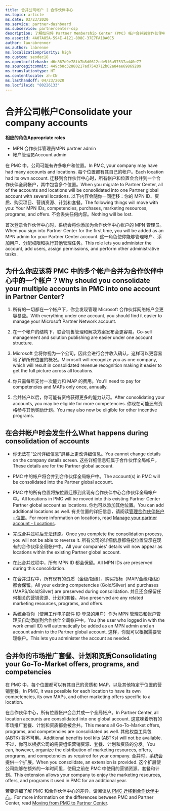 ```yaml
---
title: 合并公司帐户 | 合作伙伴中心
ms.topic: article
ms.date: 03/23/2020
ms.service: partner-dashboard
ms.subservice: partnercenter-csp
description: 了解如何将 Partner Membership Center (PMC) 帐户合并到合作伙伴中心的一个帐户中。 此流程适用于从 PMC 迁移到合作伙伴中心。
ms.assetid: 4A07A85A-594E-4121-808C-37E7FA18A0C5
author: laurabrenner
ms.author: labrenne
ms.localizationpriority: high
ms.custom: seodec18
ms.openlocfilehash: d6e867d9e78fb7b8d0612cde5f6a57537ad40e77
ms.sourcegitcommit: 449cb8c32880217ad7543712b02a84ae69869289
ms.translationtype: HT
ms.contentlocale: zh-CN
ms.lasthandoff: 04/23/2020
ms.locfileid: "80226133"
---
```

# <a name="consolidate-your-company-accounts"></a><span data-ttu-id="dad56-104">合并公司帐户</span><span class="sxs-lookup"><span data-stu-id="dad56-104">Consolidate your company accounts</span></span>

<span data-ttu-id="dad56-105">**相应的角色**</span><span class="sxs-lookup"><span data-stu-id="dad56-105">**Appropriate roles**</span></span>

- <span data-ttu-id="dad56-106">MPN 合作伙伴管理员</span><span class="sxs-lookup"><span data-stu-id="dad56-106">MPN partner admin</span></span>
- <span data-ttu-id="dad56-107">帐户管理员</span><span class="sxs-lookup"><span data-stu-id="dad56-107">Account admin</span></span>

<span data-ttu-id="dad56-108">在 PMC 中，公司可能有许多帐户和位置。</span><span class="sxs-lookup"><span data-stu-id="dad56-108">In PMC, your company may have had many accounts and locations.</span></span> <span data-ttu-id="dad56-109">每个位置都有其自己的帐户。</span><span class="sxs-lookup"><span data-stu-id="dad56-109">Each location had its own account.</span></span> <span data-ttu-id="dad56-110">迁移到合作伙伴中心时，所有帐户和位置会合并到一个合作伙伴全局帐户，其中包含多个位置。</span><span class="sxs-lookup"><span data-stu-id="dad56-110">When you migrate to Partner Center, all of the accounts and locations will be consolidated into one Partner global account with several locations.</span></span> <span data-ttu-id="dad56-111">以下内容会随你一同迁移：你的 MPN ID、资质、购买项目、营销资源、计划和套餐。</span><span class="sxs-lookup"><span data-stu-id="dad56-111">The following things will move with you: Your MPN IDs, competencies, purchases, marketing resources, programs, and offers.</span></span> <span data-ttu-id="dad56-112">不会丢失任何内容。</span><span class="sxs-lookup"><span data-stu-id="dad56-112">Nothing will be lost.</span></span>

<span data-ttu-id="dad56-113">首次登录合作伙伴中心时，系统会将你添加为合作伙伴中心帐户的 MPN 管理员。</span><span class="sxs-lookup"><span data-stu-id="dad56-113">When you sign into Partner Center for the first time, you will be added as an MPN admin for your Partner Center account.</span></span> <span data-ttu-id="dad56-114">这一角色使你能够管理帐户、添加用户、分配权限和执行其他管理任务。</span><span class="sxs-lookup"><span data-stu-id="dad56-114">This role lets you administer the account, add users, assign permissions, and perform other administrative tasks.</span></span>

## <a name="why-should-you-consolidate-your-multiple-accounts-in-pmc-into-one-account-in-partner-center"></a><span data-ttu-id="dad56-115">为什么你应该将 PMC 中的多个帐户合并为合作伙伴中心中的一个帐户？</span><span class="sxs-lookup"><span data-stu-id="dad56-115">Why should you consolidate your multiple accounts in PMC into one account in Partner Center?</span></span>

1. <span data-ttu-id="dad56-116">所有的一切都在一个帐户下，你会发现管理 Microsoft 合作伙伴网络帐户会更容易些。</span><span class="sxs-lookup"><span data-stu-id="dad56-116">With everything under one account, you should find it easier to manage your Microsoft Partner Network account.</span></span>

2. <span data-ttu-id="dad56-117">在一个帐户的结构下，联合销售管理和解决方案发布会更容易。</span><span class="sxs-lookup"><span data-stu-id="dad56-117">Co-sell management and solution publishing are easier under one account structure.</span></span>

3. <span data-ttu-id="dad56-118">Microsoft 会将你视为一个公司，因此会进行合并收入确认，这样可以更容易地了解所有位置的概况。</span><span class="sxs-lookup"><span data-stu-id="dad56-118">Microsoft will recognize you as one company, which will result in consolidated revenue recognition making it easier to get the full picture across all locations.</span></span>  

4. <span data-ttu-id="dad56-119">你只需每年支付一次能力和 MAP 的费用。</span><span class="sxs-lookup"><span data-stu-id="dad56-119">You'll need to pay for competencies and MAPs only once, annually.</span></span>

5. <span data-ttu-id="dad56-120">合并帐户以后，你可能有资格获得更多的能力认可。</span><span class="sxs-lookup"><span data-stu-id="dad56-120">After consolidating your accounts, you may be eligible for more competencies.</span></span> <span data-ttu-id="dad56-121">你现在可能还有资格参与其他奖励计划。</span><span class="sxs-lookup"><span data-stu-id="dad56-121">You may also now be eligible for other incentive programs.</span></span>


## <a name="what-happens-during-consolidation-of-accounts"></a><span data-ttu-id="dad56-122">在合并帐户时会发生什么</span><span class="sxs-lookup"><span data-stu-id="dad56-122">What happens during consolidation of accounts</span></span>

- <span data-ttu-id="dad56-123">你无法在“公司详细信息”屏幕上更改详细信息。</span><span class="sxs-lookup"><span data-stu-id="dad56-123">You cannot change details on the company details screen.</span></span> <span data-ttu-id="dad56-124">这些详细信息归属于合作伙伴全局帐户。</span><span class="sxs-lookup"><span data-stu-id="dad56-124">These details are for the Partner global account.</span></span> 

- <span data-ttu-id="dad56-125">PMC 中的帐户将合并到合作伙伴全局帐户中。</span><span class="sxs-lookup"><span data-stu-id="dad56-125">The account(s) in PMC will be consolidated into the Partner global account.</span></span>

- <span data-ttu-id="dad56-126">PMC 中的所有位置将按位置迁移到此现有合作伙伴中心合作伙伴全局帐户中。</span><span class="sxs-lookup"><span data-stu-id="dad56-126">All locations in PMC will be moved into this existing Partner Center Partner global account as locations.</span></span> <span data-ttu-id="dad56-127">你也可以添加其他位置。</span><span class="sxs-lookup"><span data-stu-id="dad56-127">You can add additional locations as well.</span></span> <span data-ttu-id="dad56-128">有关位置的详细信息，请阅读[管理合作伙伴帐户 - 位置](manage-locations.md)。</span><span class="sxs-lookup"><span data-stu-id="dad56-128">For more information on locations, read  [Manage your partner account - Locations](manage-locations.md).</span></span>

- <span data-ttu-id="dad56-129">完成合并过程后无法还原。</span><span class="sxs-lookup"><span data-stu-id="dad56-129">Once you complete the consolidation process, you will not be able to reverse it.</span></span> <span data-ttu-id="dad56-130">所有公司的详细信息都将按位置显示在现有的合作伙伴全局帐户中。</span><span class="sxs-lookup"><span data-stu-id="dad56-130">All your companies' details will now appear as locations within the existing Partner global account.</span></span> 

- <span data-ttu-id="dad56-131">在此合并过程中，所有 MPN ID 都会保留。</span><span class="sxs-lookup"><span data-stu-id="dad56-131">All MPN IDs are preserved during this consolidation.</span></span>

- <span data-ttu-id="dad56-132">在合并过程中，所有现有的资质（金级/银级）、购买指标（MAP/金级/银级）都会保留。</span><span class="sxs-lookup"><span data-stu-id="dad56-132">All your existing competencies (Gold/Silver) and purchases (MAPS/Gold/Silver) are preserved during consolidation.</span></span> <span data-ttu-id="dad56-133">并且还会保留任何相关的营销资源、计划和套餐。</span><span class="sxs-lookup"><span data-stu-id="dad56-133">Also preserved are any related marketing resources, programs, and offers.</span></span>

- <span data-ttu-id="dad56-134">系统会将你（使用工作电子邮件 ID 登录的用户）作为 MPN 管理员和帐户管理员自动添加到合作伙伴全局帐户中。</span><span class="sxs-lookup"><span data-stu-id="dad56-134">You (the user who logged in with the work email ID) will automatically be added as an MPN admin and an account admin to the Partner global account.</span></span> <span data-ttu-id="dad56-135">这样，你就可以根据需要管理帐户。</span><span class="sxs-lookup"><span data-stu-id="dad56-135">This lets you administer the account as needed.</span></span>

## <a name="consolidating-your-go-to-market-offers-programs-and-competencies"></a><span data-ttu-id="dad56-136">合并你的市场推广套餐、计划和资质</span><span class="sxs-lookup"><span data-stu-id="dad56-136">Consolidating your Go-To-Market offers, programs, and competencies</span></span>

<span data-ttu-id="dad56-137">在 PMC 中，每个位置都可以有其自己的资质和 MAP，以及其他特定于位置的营销套餐。</span><span class="sxs-lookup"><span data-stu-id="dad56-137">In PMC, it was possible for each location to have its own competencies, its own MAPs, and other marketing offers specific to a location.</span></span>

<span data-ttu-id="dad56-138">在合作伙伴中心，所有位置帐户会合并成一个全局帐户。</span><span class="sxs-lookup"><span data-stu-id="dad56-138">In Partner Center, all location accounts are consolidated into one global account.</span></span> <span data-ttu-id="dad56-139">这意味着所有的市场推广套餐、计划和资质都会被合并。</span><span class="sxs-lookup"><span data-stu-id="dad56-139">This means all Go-To-Market offers, programs, and competencies are consolidated as well.</span></span> <span data-ttu-id="dad56-140">其他权益工具包 (ABTK) 将不可用。</span><span class="sxs-lookup"><span data-stu-id="dad56-140">Additional benefits tool kits (ABTKs) will not be available.</span></span> <span data-ttu-id="dad56-141">不过，你可以根据公司的需要组织营销资源、套餐、计划和资质的分发。</span><span class="sxs-lookup"><span data-stu-id="dad56-141">You can, however, organize the distribution of marketing resources, offers, programs, and competencies as required for your company.</span></span> <span data-ttu-id="dad56-142">合并时，系统会提供一个扩展。</span><span class="sxs-lookup"><span data-stu-id="dad56-142">When you consolidate, an extension is provided.</span></span> <span data-ttu-id="dad56-143">这个扩展使公司能够在额外的一年时间里，使用之前在 PMC 中使用的营销资源、套餐和计划。</span><span class="sxs-lookup"><span data-stu-id="dad56-143">This extension allows your company to enjoy the marketing resources, offers, and programs it used in PMC for an additional year.</span></span>

<span data-ttu-id="dad56-144">若要详细了解 PMC 和合作伙伴中心的差异，请阅读[从 PMC 迁移到合作伙伴中心](guide-to-migration.md)。</span><span class="sxs-lookup"><span data-stu-id="dad56-144">For more information on the differences between PMC and Partner Center, read [Moving from PMC to Partner Center](guide-to-migration.md).</span></span>

